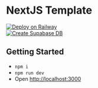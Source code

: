 # NextJS Template

[![Deploy on Railway](https://railway.app/button.svg)](https://railway.app/template/pXfhDI?referralCode=2dmFBO)
<br />
[![Create Supabase DB](https://th.bing.com/th/id/OIP.elwfkXRthrN2H2k3VjSlFQAAAA?rs=1&pid=ImgDetMain&w=180&h=54)](https://supabase.com/dashboard/new/eciflimqtarfegcvohzn)

## Getting Started

- `npm i`
- `npm run dev`
- Open [http://localhost:3000](http://localhost:3000)
